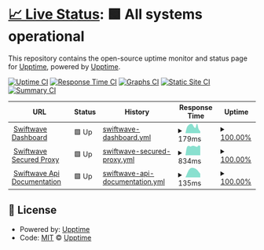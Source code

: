 # [📈 Live Status](https://status.swiftwave.org): <!--live status--> **🟩 All systems operational**

This repository contains the open-source uptime monitor and status page for [Upptime](https://upptime.js.org), powered by [Upptime](https://github.com/upptime/upptime).

[![Uptime CI](https://github.com/swiftwave-org/upptime/workflows/Uptime%20CI/badge.svg)](https://github.com/swiftwave-org/upptime/actions?query=workflow%3A%22Uptime+CI%22)
[![Response Time CI](https://github.com/swiftwave-org/upptime/workflows/Response%20Time%20CI/badge.svg)](https://github.com/swiftwave-org/upptime/actions?query=workflow%3A%22Response+Time+CI%22)
[![Graphs CI](https://github.com/swiftwave-org/upptime/workflows/Graphs%20CI/badge.svg)](https://github.com/swiftwave-org/upptime/actions?query=workflow%3A%22Graphs+CI%22)
[![Static Site CI](https://github.com/swiftwave-org/upptime/workflows/Static%20Site%20CI/badge.svg)](https://github.com/swiftwave-org/upptime/actions?query=workflow%3A%22Static+Site+CI%22)
[![Summary CI](https://github.com/swiftwave-org/upptime/workflows/Summary%20CI/badge.svg)](https://github.com/swiftwave-org/upptime/actions?query=workflow%3A%22Summary+CI%22)

<!--start: status pages-->
<!-- This summary is generated by Upptime (https://github.com/upptime/upptime) -->
<!-- Do not edit this manually, your changes will be overwritten -->
<!-- prettier-ignore -->
| URL | Status | History | Response Time | Uptime |
| --- | ------ | ------- | ------------- | ------ |
| <img alt="" src="https://icons.duckduckgo.com/ip3/null.ico" height="13"> [Swiftwave Dashboard](dashboard.swiftwave.org) | 🟩 Up | [swiftwave-dashboard.yml](https://github.com/swiftwave-org/upptime/commits/HEAD/history/swiftwave-dashboard.yml) | <details><summary><img alt="Response time graph" src="./graphs/swiftwave-dashboard/response-time-week.png" height="20"> 179ms</summary><br><a href="https://status.swiftwave.org/history/swiftwave-dashboard"><img alt="Response time 215" src="https://img.shields.io/endpoint?url=https%3A%2F%2Fraw.githubusercontent.com%2Fswiftwave-org%2Fupptime%2FHEAD%2Fapi%2Fswiftwave-dashboard%2Fresponse-time.json"></a><br><a href="https://status.swiftwave.org/history/swiftwave-dashboard"><img alt="24-hour response time 286" src="https://img.shields.io/endpoint?url=https%3A%2F%2Fraw.githubusercontent.com%2Fswiftwave-org%2Fupptime%2FHEAD%2Fapi%2Fswiftwave-dashboard%2Fresponse-time-day.json"></a><br><a href="https://status.swiftwave.org/history/swiftwave-dashboard"><img alt="7-day response time 179" src="https://img.shields.io/endpoint?url=https%3A%2F%2Fraw.githubusercontent.com%2Fswiftwave-org%2Fupptime%2FHEAD%2Fapi%2Fswiftwave-dashboard%2Fresponse-time-week.json"></a><br><a href="https://status.swiftwave.org/history/swiftwave-dashboard"><img alt="30-day response time 215" src="https://img.shields.io/endpoint?url=https%3A%2F%2Fraw.githubusercontent.com%2Fswiftwave-org%2Fupptime%2FHEAD%2Fapi%2Fswiftwave-dashboard%2Fresponse-time-month.json"></a><br><a href="https://status.swiftwave.org/history/swiftwave-dashboard"><img alt="1-year response time 215" src="https://img.shields.io/endpoint?url=https%3A%2F%2Fraw.githubusercontent.com%2Fswiftwave-org%2Fupptime%2FHEAD%2Fapi%2Fswiftwave-dashboard%2Fresponse-time-year.json"></a></details> | <details><summary><a href="https://status.swiftwave.org/history/swiftwave-dashboard">100.00%</a></summary><a href="https://status.swiftwave.org/history/swiftwave-dashboard"><img alt="All-time uptime 100.00%" src="https://img.shields.io/endpoint?url=https%3A%2F%2Fraw.githubusercontent.com%2Fswiftwave-org%2Fupptime%2FHEAD%2Fapi%2Fswiftwave-dashboard%2Fuptime.json"></a><br><a href="https://status.swiftwave.org/history/swiftwave-dashboard"><img alt="24-hour uptime 100.00%" src="https://img.shields.io/endpoint?url=https%3A%2F%2Fraw.githubusercontent.com%2Fswiftwave-org%2Fupptime%2FHEAD%2Fapi%2Fswiftwave-dashboard%2Fuptime-day.json"></a><br><a href="https://status.swiftwave.org/history/swiftwave-dashboard"><img alt="7-day uptime 100.00%" src="https://img.shields.io/endpoint?url=https%3A%2F%2Fraw.githubusercontent.com%2Fswiftwave-org%2Fupptime%2FHEAD%2Fapi%2Fswiftwave-dashboard%2Fuptime-week.json"></a><br><a href="https://status.swiftwave.org/history/swiftwave-dashboard"><img alt="30-day uptime 100.00%" src="https://img.shields.io/endpoint?url=https%3A%2F%2Fraw.githubusercontent.com%2Fswiftwave-org%2Fupptime%2FHEAD%2Fapi%2Fswiftwave-dashboard%2Fuptime-month.json"></a><br><a href="https://status.swiftwave.org/history/swiftwave-dashboard"><img alt="1-year uptime 100.00%" src="https://img.shields.io/endpoint?url=https%3A%2F%2Fraw.githubusercontent.com%2Fswiftwave-org%2Fupptime%2FHEAD%2Fapi%2Fswiftwave-dashboard%2Fuptime-year.json"></a></details>
| <img alt="" src="https://icons.duckduckgo.com/ip3/proxy.swiftwave.org.ico" height="13"> [Swiftwave Secured Proxy](https://proxy.swiftwave.org/status) | 🟩 Up | [swiftwave-secured-proxy.yml](https://github.com/swiftwave-org/upptime/commits/HEAD/history/swiftwave-secured-proxy.yml) | <details><summary><img alt="Response time graph" src="./graphs/swiftwave-secured-proxy/response-time-week.png" height="20"> 834ms</summary><br><a href="https://status.swiftwave.org/history/swiftwave-secured-proxy"><img alt="Response time 826" src="https://img.shields.io/endpoint?url=https%3A%2F%2Fraw.githubusercontent.com%2Fswiftwave-org%2Fupptime%2FHEAD%2Fapi%2Fswiftwave-secured-proxy%2Fresponse-time.json"></a><br><a href="https://status.swiftwave.org/history/swiftwave-secured-proxy"><img alt="24-hour response time 878" src="https://img.shields.io/endpoint?url=https%3A%2F%2Fraw.githubusercontent.com%2Fswiftwave-org%2Fupptime%2FHEAD%2Fapi%2Fswiftwave-secured-proxy%2Fresponse-time-day.json"></a><br><a href="https://status.swiftwave.org/history/swiftwave-secured-proxy"><img alt="7-day response time 834" src="https://img.shields.io/endpoint?url=https%3A%2F%2Fraw.githubusercontent.com%2Fswiftwave-org%2Fupptime%2FHEAD%2Fapi%2Fswiftwave-secured-proxy%2Fresponse-time-week.json"></a><br><a href="https://status.swiftwave.org/history/swiftwave-secured-proxy"><img alt="30-day response time 826" src="https://img.shields.io/endpoint?url=https%3A%2F%2Fraw.githubusercontent.com%2Fswiftwave-org%2Fupptime%2FHEAD%2Fapi%2Fswiftwave-secured-proxy%2Fresponse-time-month.json"></a><br><a href="https://status.swiftwave.org/history/swiftwave-secured-proxy"><img alt="1-year response time 826" src="https://img.shields.io/endpoint?url=https%3A%2F%2Fraw.githubusercontent.com%2Fswiftwave-org%2Fupptime%2FHEAD%2Fapi%2Fswiftwave-secured-proxy%2Fresponse-time-year.json"></a></details> | <details><summary><a href="https://status.swiftwave.org/history/swiftwave-secured-proxy">100.00%</a></summary><a href="https://status.swiftwave.org/history/swiftwave-secured-proxy"><img alt="All-time uptime 100.00%" src="https://img.shields.io/endpoint?url=https%3A%2F%2Fraw.githubusercontent.com%2Fswiftwave-org%2Fupptime%2FHEAD%2Fapi%2Fswiftwave-secured-proxy%2Fuptime.json"></a><br><a href="https://status.swiftwave.org/history/swiftwave-secured-proxy"><img alt="24-hour uptime 100.00%" src="https://img.shields.io/endpoint?url=https%3A%2F%2Fraw.githubusercontent.com%2Fswiftwave-org%2Fupptime%2FHEAD%2Fapi%2Fswiftwave-secured-proxy%2Fuptime-day.json"></a><br><a href="https://status.swiftwave.org/history/swiftwave-secured-proxy"><img alt="7-day uptime 100.00%" src="https://img.shields.io/endpoint?url=https%3A%2F%2Fraw.githubusercontent.com%2Fswiftwave-org%2Fupptime%2FHEAD%2Fapi%2Fswiftwave-secured-proxy%2Fuptime-week.json"></a><br><a href="https://status.swiftwave.org/history/swiftwave-secured-proxy"><img alt="30-day uptime 100.00%" src="https://img.shields.io/endpoint?url=https%3A%2F%2Fraw.githubusercontent.com%2Fswiftwave-org%2Fupptime%2FHEAD%2Fapi%2Fswiftwave-secured-proxy%2Fuptime-month.json"></a><br><a href="https://status.swiftwave.org/history/swiftwave-secured-proxy"><img alt="1-year uptime 100.00%" src="https://img.shields.io/endpoint?url=https%3A%2F%2Fraw.githubusercontent.com%2Fswiftwave-org%2Fupptime%2FHEAD%2Fapi%2Fswiftwave-secured-proxy%2Fuptime-year.json"></a></details>
| <img alt="" src="https://icons.duckduckgo.com/ip3/apidocs.swiftwave.org.ico" height="13"> [Swiftwave Api Documentation](https://apidocs.swiftwave.org) | 🟩 Up | [swiftwave-api-documentation.yml](https://github.com/swiftwave-org/upptime/commits/HEAD/history/swiftwave-api-documentation.yml) | <details><summary><img alt="Response time graph" src="./graphs/swiftwave-api-documentation/response-time-week.png" height="20"> 135ms</summary><br><a href="https://status.swiftwave.org/history/swiftwave-api-documentation"><img alt="Response time 135" src="https://img.shields.io/endpoint?url=https%3A%2F%2Fraw.githubusercontent.com%2Fswiftwave-org%2Fupptime%2FHEAD%2Fapi%2Fswiftwave-api-documentation%2Fresponse-time.json"></a><br><a href="https://status.swiftwave.org/history/swiftwave-api-documentation"><img alt="24-hour response time 154" src="https://img.shields.io/endpoint?url=https%3A%2F%2Fraw.githubusercontent.com%2Fswiftwave-org%2Fupptime%2FHEAD%2Fapi%2Fswiftwave-api-documentation%2Fresponse-time-day.json"></a><br><a href="https://status.swiftwave.org/history/swiftwave-api-documentation"><img alt="7-day response time 135" src="https://img.shields.io/endpoint?url=https%3A%2F%2Fraw.githubusercontent.com%2Fswiftwave-org%2Fupptime%2FHEAD%2Fapi%2Fswiftwave-api-documentation%2Fresponse-time-week.json"></a><br><a href="https://status.swiftwave.org/history/swiftwave-api-documentation"><img alt="30-day response time 135" src="https://img.shields.io/endpoint?url=https%3A%2F%2Fraw.githubusercontent.com%2Fswiftwave-org%2Fupptime%2FHEAD%2Fapi%2Fswiftwave-api-documentation%2Fresponse-time-month.json"></a><br><a href="https://status.swiftwave.org/history/swiftwave-api-documentation"><img alt="1-year response time 135" src="https://img.shields.io/endpoint?url=https%3A%2F%2Fraw.githubusercontent.com%2Fswiftwave-org%2Fupptime%2FHEAD%2Fapi%2Fswiftwave-api-documentation%2Fresponse-time-year.json"></a></details> | <details><summary><a href="https://status.swiftwave.org/history/swiftwave-api-documentation">100.00%</a></summary><a href="https://status.swiftwave.org/history/swiftwave-api-documentation"><img alt="All-time uptime 100.00%" src="https://img.shields.io/endpoint?url=https%3A%2F%2Fraw.githubusercontent.com%2Fswiftwave-org%2Fupptime%2FHEAD%2Fapi%2Fswiftwave-api-documentation%2Fuptime.json"></a><br><a href="https://status.swiftwave.org/history/swiftwave-api-documentation"><img alt="24-hour uptime 100.00%" src="https://img.shields.io/endpoint?url=https%3A%2F%2Fraw.githubusercontent.com%2Fswiftwave-org%2Fupptime%2FHEAD%2Fapi%2Fswiftwave-api-documentation%2Fuptime-day.json"></a><br><a href="https://status.swiftwave.org/history/swiftwave-api-documentation"><img alt="7-day uptime 100.00%" src="https://img.shields.io/endpoint?url=https%3A%2F%2Fraw.githubusercontent.com%2Fswiftwave-org%2Fupptime%2FHEAD%2Fapi%2Fswiftwave-api-documentation%2Fuptime-week.json"></a><br><a href="https://status.swiftwave.org/history/swiftwave-api-documentation"><img alt="30-day uptime 100.00%" src="https://img.shields.io/endpoint?url=https%3A%2F%2Fraw.githubusercontent.com%2Fswiftwave-org%2Fupptime%2FHEAD%2Fapi%2Fswiftwave-api-documentation%2Fuptime-month.json"></a><br><a href="https://status.swiftwave.org/history/swiftwave-api-documentation"><img alt="1-year uptime 100.00%" src="https://img.shields.io/endpoint?url=https%3A%2F%2Fraw.githubusercontent.com%2Fswiftwave-org%2Fupptime%2FHEAD%2Fapi%2Fswiftwave-api-documentation%2Fuptime-year.json"></a></details>

<!--end: status pages-->

## 📄 License

- Powered by: [Upptime](https://github.com/upptime/upptime)
- Code: [MIT](./LICENSE) © [Upptime](https://upptime.js.org)
